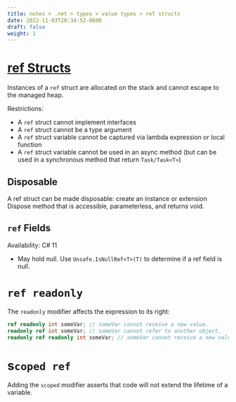 ```yaml
---
title: notes > .net > types > value types > ref structs
date: 2022-11-03T20:34:52-0600
draft: false
weight: 1
---
```

# [ref Structs](https://learn.microsoft.com/en-us/dotnet/csharp/language-reference/builtin-types/ref-struct)
Instances of a `ref` struct are allocated on the stack and cannot escape to the managed heap.

Restrictions:
- A `ref` struct cannot implement interfaces
- A `ref` struct cannot be a type argument
- A `ref` struct variable cannot be captured via lambda expression or local function
- A `ref` struct variable cannot be used in an async method (but can be used in a synchronous method that return `Task/Task<T>`)

## Disposable
A ref struct can be made disposable: create an instance or extension Dispose method that is accessible, parameterless, and returns void.

## `ref` Fields
<o>Availability: C# 11</o>  
- May hold null. Use `Unsafe.IsNullRef<T>(T)` to determine if a ref field is null.

# `ref readonly`
The `readonly` modifier affects the expression to its right:
```cs
ref readonly int someVar; // someVar cannot receive a new value.
readonly ref int someVar; // someVar cannot refer to another object.
readonly ref readonly int someVar; // someVar cannot receive a new value and cannot receive refer to another object.
```

# s`coped ref`
Adding the `scoped` modifier asserts that code will not extend the lifetime of a variable.
